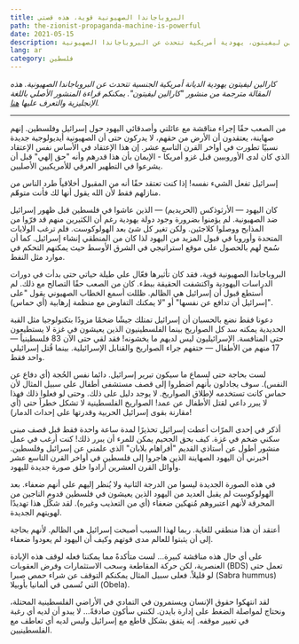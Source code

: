 ```yaml
---
title: البروباجاندا الصهيونية قوية، هذه قصتي
path: the-zionist-propaganda-machine-is-powerful
date: 2021-05-15
description: كارالين ليفيتون، يهودية أمريكية تتحدث عن البروباجاندا الصهيونية
lang: ar
category: فلسطين
---
```

_كارالين ليفيتون يهودية الديانة أمريكية الجنسية تتحدث عن البروباجاندا الصهيونية. هذه المقالة مترجمة من منشور "كارالين ليفيتون". يمكنكم قراءة المنشور الأصلي باللغة الإنجليزية والتعرف عليها [هنا](https://www.facebook.com/karalyn.leviton/posts/3049467711949124)._

---

من الصعب حقًا إجراء مناقشة مع عائلتي وأصدقائي اليهود حول إسرائيل وفلسطين. إنهم صهاينة، يعتقدون أن الأرض من حقهم، لا يدركون حتى أن الصهيونية أيديولوجية جديدة نسبيًا تطورت في أواخر القرن التاسع عشر. إن هذا الإعتقاد في الأساس نفس الإعتقاد الذي كان لدى الأوروبيين قبل غزو أمريكا - الإيمان بأن هذا قدرهم وأنه "حق إلهي" قبل أن يشرعوا في التطهير العرقي للأمريكيين الأصليين. 

إسرائيل تفعل الشيء نفسه! إذا كنت تعتقد حقًا أنه من المقبول أخلاقياً طرد الناس من منازلهم فقط لأن الله يقول أنها لك فأنت متوهّم. 

كان اليهود — الأرثوذكس (الحريديم) — الذين عاشوا في فلسطين قبل ظهور إسرائيل ضد الصهيونية. لم يؤمنوا بضرورة وجود دولة يهودية رغم أن الكثيرين منهم قد فرّوا من المذابح ووصلوا كلاجئين. ولكن تغير كل شئ بعد الهولوكوست. فلم ترغب الولايات المتحدة وأوروبا في قبول المزيد من اليهود لذا كان من المنطقي إنشاء إسرائيل. كما أن سُمح لهم بالحصول على موقع استراتيجي في الشرق الأوسط حيث يمكنهم التحكم في موارد مثل النفط. 


البروباجاندا الصهيونية قوية، فقد كان تأثيرها فعّال علي طيلة حياتي حتى بدأت في دورات الدراسات اليهودية واكتشفت الحقيقة ببطء. كان من الصعب حقًا التصالح مع ذلك. لم أستطع قبول أن إسرائيل هي الظالم. ظللت أسمع الخطاب الصهيوني يقول "على إسرائيل أن تدافع عن نفسها" أو "لا يمكنك التفاوض مع منظمة إرهابية (أي حماس)". 

دعونا فقط نضع بالحسبان أن إسرائيل تمتلك جيشًا ضخمًا مزودًا بتكنولوجيا مثل القبة الحديدية يمكنه سد كل الصواريخ بينما الفلسطينيون الذين يعيشون في غزة لا يستطيعون حتى المنافسة. الإسرائيليون ليس لديهم ما يخشونه! فقد لقي حتى الآن 83 فلسطينياً — 17 منهم من الأطفال — حتفهم جراء الصواريخ والقنابل الإسرائيلية. بينما قُتل إسرائيلي واحد فقط. 

لست بحاجة حتى لسماع ما سيكون تبرير إسرائيل. دائما نفس الحُجة (أي دفاع عن النفس). سوف يجادلون بأنهم اضطروا إلى قصف مستشفى أطفال على سبيل المثال لأن حماس كانت تستخدمه لإطلاق الصواريخ. لا يوجد دليل على ذلك. وحتى لو فعلوا ذلك فهذا لا يبرر داعي لقتل الأطفال عن عمد! الصواريخ الفلسطينية لا تشكل خطراً حتى (أي مقارنة بقوى إسرائيل الحربية وقدرتها على إحداث الدمار)! 

أذكر في إحدى المرّات أعطت إسرائيل تحذيرًا لمدة ساعة واحدة فقط قبل قصف مبنى سكني ضخم في غزة. كيف بحق الجحيم يمكن للمرء أن يبرر ذلك! كنت أرغب في عمل منشور أطول عن أستاذي القديم "أفراهام بلابان" الذي علمني عن إسرائيل وفلسطين. أخبرني أن اليهود الصهاينة الذين هاجروا إلى فلسطين في أواخر القرن التاسع عشر وأوائل القرن العشرين أرادوا خلق صورة جديدة لليهود. 

في هذه الصورة الجديدة ليسوا من الدرجة الثانية ولا يُنظر إليهم على أنهم ضعفاء. بعد الهولوكوست لم يقبل العديد من اليهود الذين يعيشون في فلسطين قدوم الناجين من المحرقة لأنهم اعتبروهم مُنهكين ضعفاء (أي من التعذيب وغيره). لقد شكّل هذا تهديدًا لهويتهم الجديدة. 

أعتقد أن هذا منطقي للغاية. ربما لهذا السبب أصبحت إسرائيل هي الظالم. لأنهم بحاجة إلى أن يثبتوا للعالم مدى قوتهم وكيف أن اليهود لم يعودوا ضعفاء. 

على أي حال هذه مناقشة كبيرة... لست متأكدةً مما يمكننا فعله لوقف هذه الإبادة العنصرية، لكن حركة المقاطعة وسحب الاستثمارات وفرض العقوبات (BDS) تعمل حتى لو قليلاً. فعلى سبيل المثال يمكنكم التوقف عن شراء حمص صبرا (Sabra hummus) التي تُسمى في ألمانيا بأوبيلا (Obela).

لقد انتهكوا حقوق الإنسان ويستمرون في التمادي في الأراضي الفلسطينية المحتلة، ونحتاج لمواصلة الضغط على إدارة بايدن. لكنني سأكون صادقةً... لا يبدو أن لديه أي رغبة في تغيير موقفه. إنه يتفق بشكل قاطع مع إسرائيل وليس لديه أي تعاطف مع الفلسطينيين.